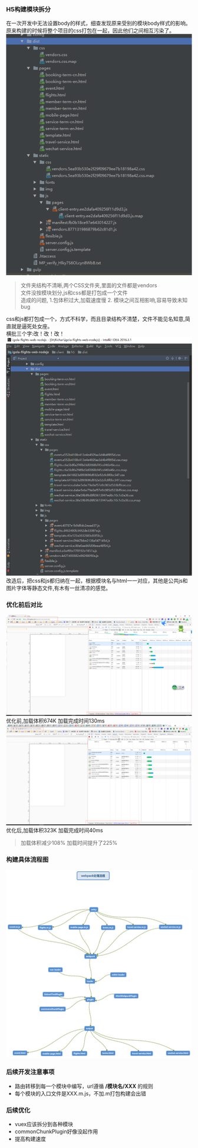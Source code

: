 ### H5构建模块拆分
在一次开发中无法设置body的样式，细查发现原来受别的模块body样式的影响。原来构建的时候将整个项目的css打包在一起，因此他们之间相互污染了。
![old-catalogue](./old-catalogue.png)  
> 文件夹结构不清晰,两个CSS文件夹,里面的文件都是vendors  
> 文件没按模块划分,js和css都是打包成一个文件  
> 造成的问题, 1.包体积过大,加载速度慢  2. 模块之间互相影响,容易导致未知bug  

css和js都打包成一个，方式不科学，而且目录结构不清楚，文件不能见名知意,简直就是逼死处女座。  
横批三个字:改！改！改！
![new-catalogue](./new-catalogue.png)
改造后，把css和js都归纳在一起，根据模块名与html一一对应，其他是公共js和图片字体等静态文件,有木有一丝清凉的感觉。
### 优化前后对比
![old-loading](./old-loading.png)  
优化前,加载体积674K 加载完成时间130ms
![new-loading](./new-loading.png)  
优化后,加载体积323K 加载完成时间40ms  
> 加载体积减少108% 加载时间提升了225%

### 构建具体流程图
![build](./webpack_h5_build.jpg)

### 后续开发注意事项
- 路由转移到每一个模块中编写，url遵循 **/模块名/XXX** 的规则 
- 每个模块的入口文件是XXX.m.js，不加.m打包构建会出错

### 后续优化
- vuex应该拆分到各种模块
- commonChunkPlugin好像没起作用
- 提高构建速度
